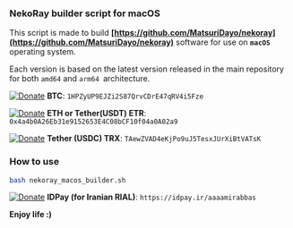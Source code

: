 ### NekoRay builder script for macOS

This script is made to build **[https://github.com/MatsuriDayo/nekoray](https://github.com/MatsuriDayo/nekoray)** software for use on **`macOS`** operating system.

Each version is based on the latest version released in the main repository for both `amd64` and `arm64 `architecture.

[![Donate](https://img.shields.io/badge/Cryptocurrency-Donate-green)](https://idpay.ir/aaaamirabbas) **BTC**: `1HPZyUP9EJZi2S87QrvCDrE47qRV4i5Fze`

[![Donate](https://img.shields.io/badge/Cryptocurrency-Donate-blue)](https://idpay.ir/aaaamirabbas) **ETH or Tether(USDT) ETR**: `0x4a4b0A26Eb31e9152653E4C08bCF10f04a0A02a9`

[![Donate](https://img.shields.io/badge/Cryptocurrency-Donate-dark-green)](https://idpay.ir/aaaamirabbas) **Tether (USDC) TRX**: `TAewZVAD4eKjPo9uJ5TesxJUrXiBtVATsK`

### How to use

```bash
bash nekoray_macos_builder.sh
```

[![Donate](https://img.shields.io/badge/IDPay-Donate-blue)](https://idpay.ir/aaaamirabbas) **IDPay (for Iranian RIAL)**: `https://idpay.ir/aaaamirabbas`

**Enjoy life :)** 